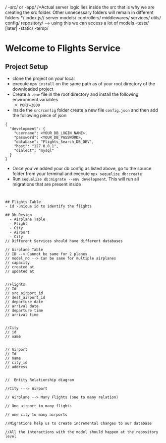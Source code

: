 /
    -src/ or -app/ /*Actual server logic lies inside the src that is why we are creating the src folder. Other unnecessary folders will remain in different folders */
        index.js// server
        models/
        controllers/
        middlewares/
        services/
        utils/
        config/
        repository/ --> using this we can access a lot of models
    -tests/ [later]
    -static/
    -temp/ 



# Welcome to Flights Service

## Project Setup
- clone the project on your local 
- execute `npm install` on the same path as of your root directory of the downloaded project
- Create a `.env` file in the root directory and install the following environment variables
    - `PORT=3000`
- Inside the `src/config` folder create a new file `config.json` and then add the following piece of json


```
{
  "development": {
    "username": <YOUR_DB_LOGIN_NAME>,
    "password": <YOUR_DB_PASSWORD>,
    "database": "Flights_Search_DB_DEV",
    "host": "127.0.0.1",
    "dialect": "mysql"
  }
}
```

- Once you've added your db config as listed above, go to the source folder from your terminal and execute `npx sequelize db:create`
- Run `sequelize db:migrate --env development`. This will run all migrations that are present inside 
```


## Flights Table
- id -unique id to identify the flights

## Db Design
  - Airplane Table
  - Flight
  - City
  - Airport
  - City
// Different Services should have different databases

// Airplane Table
// ID --> Cannot be same for 2 planes
// model_no --> Can be same for multiple airplanes
// capacity
// created at
// updated at


//Flights
// Id
// src_airport_id
// dest_airport_id
// departure date
// arrival date
// departure time
// arrival time


//City
// id
// name


// Airport
// Id
// name
// city_id
// address


//  Entity Relationship diagram

//City ---> Airport

// Airplane --> Many Flights (one to many relation)

// One airport to many flights 

// one city to many airports

//Migrations help us to create incremental changes to our database

//All the interactions with the model should happen at the repository level

